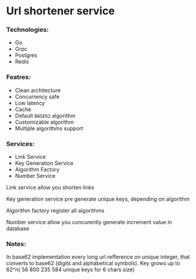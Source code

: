 # Url shortener service 
### Technologies:
- Go 
- Grpc
- Postgres
- Redis

### Featres:
- Clean architecture
- Concurrency safe
- Low latency
- Cache
- Default <code>BASE62</code> algorithm
- Customizable algorithm
- Multiple algorithms support

### Services:
- Link Service
- Key Generation Service
- Algorithm Factory
- Number Service


Link service allow you shorten links

Key generation service pre generate unique keys, depending on algorithm 

Algorithm factory register all algorithms 

Number service allow you concurently generate increment value in database



### Notes:
In base62 implementation every long url refference on unique integer, that converts to base62 (digits and alphabetical symbols). Key grows up to 62^n( 56 800 235 584 unique keys for 6 chars size)




